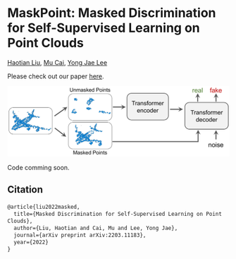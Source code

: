 # MaskPoint: Masked Discrimination for Self-Supervised Learning on Point Clouds

[Haotian Liu](https://hliu.cc), [Mu Cai](https://sites.google.com/view/mucai), [Yong Jae Lee](https://pages.cs.wisc.edu/~yongjaelee/)

Please check out our paper [here](https://arxiv.org/abs/2203.11183).

<div align="center">
  <img src="figure/concept.png" width="640">
</div>

Code comming soon.

## Citation
```
@article{liu2022masked,
  title={Masked Discrimination for Self-Supervised Learning on Point Clouds},
  author={Liu, Haotian and Cai, Mu and Lee, Yong Jae},
  journal={arXiv preprint arXiv:2203.11183},
  year={2022}
}
```
